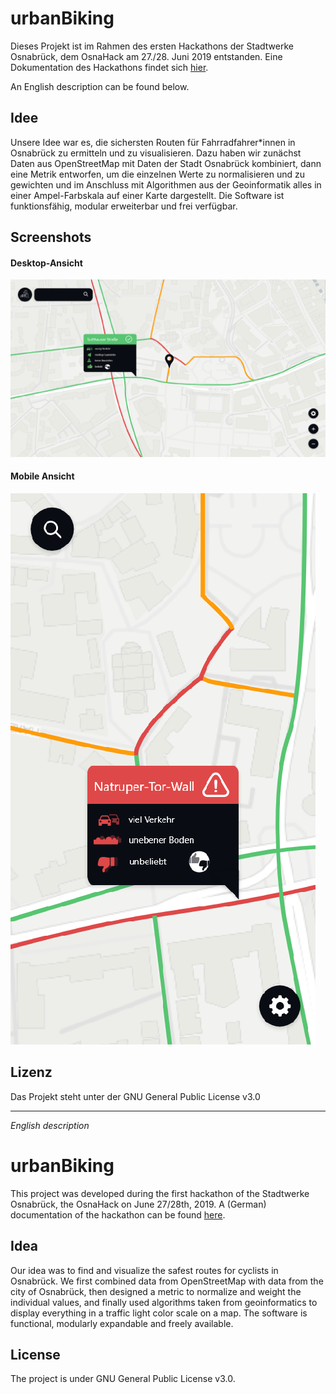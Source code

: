 # urbanBiking

Dieses Projekt ist im Rahmen des ersten Hackathons der Stadtwerke Osnabrück, dem OsnaHack am 27./28. Juni 2019 entstanden. Eine Dokumentation des Hackathons findet sich [hier](https://github.com/codeforosnabrueck/osnahack).

An English description can be found below.

## Idee

Unsere Idee war es, die sichersten Routen für Fahrradfahrer*innen in Osnabrück zu ermitteln und zu visualisieren. Dazu haben wir zunächst Daten aus OpenStreetMap mit Daten der Stadt Osnabrück kombiniert, dann eine Metrik entworfen, um die einzelnen Werte zu normalisieren und zu gewichten und im Anschluss mit Algorithmen aus der Geoinformatik alles in einer Ampel-Farbskala auf einer Karte dargestellt. Die Software ist funktionsfähig, modular erweiterbar und frei verfügbar.

## Screenshots

#### Desktop-Ansicht
![Screenshot Desktop-Ansicht](https://github.com/elanfer/OSNA-HACK_bikeproject/blob/master/doc/screenshot.png)

#### Mobile Ansicht
![Screenshot Mobile Ansicht](https://github.com/elanfer/OSNA-HACK_bikeproject/blob/master/doc/screenshot_mobile.png)

## Lizenz

Das Projekt steht unter der GNU General Public License v3.0


---
*English description*

# urbanBiking

This project was developed during the first hackathon of the Stadtwerke Osnabrück, the OsnaHack on June 27/28th, 2019. A (German) documentation of the hackathon can be found [here](https://github.com/codeforosnabrueck/osnahack).

## Idea

Our idea was to find and visualize the safest routes for cyclists in Osnabrück. We first combined data from OpenStreetMap with data from the city of Osnabrück, then designed a metric to normalize and weight the individual values, and finally used algorithms taken from geoinformatics to display everything in a traffic light color scale on a map. The software is functional, modularly expandable and freely available.

## License 

The project is under GNU General Public License v3.0.
